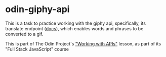 # odin-giphy-api

This is a task to practice working with the giphy api, specifically, its translate endpoint ([docs](https://developers.giphy.com/docs/api/endpoint#translate)), which enables words and phrases to be converted to a gif.

This is part of The Odin Project's ["Working with APIs"](https://www.theodinproject.com/lessons/node-path-javascript-working-with-apis) lesson, as part of its "Full Stack JavaScript" course

